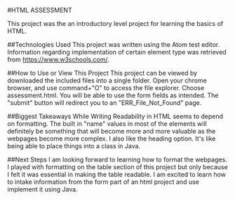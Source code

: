 #HTML ASSESSMENT

This project was the an introductory level project for learning the basics of HTML.

##Technologies Used
This project was written using the Atom test editor. Information regarding implementation of certain element type was retrieved from https://www.w3schools.com/.

##How to Use or View This Project
This project can be viewed by downloaded the included files into a single folder. Open your chrome browser, and use command+"O" to access the file explorer. Choose assessment.html. You will be able to use the form fields as intended. The "submit" button will redirect you to an "ERR_File_Not_Found" page.

##Biggest Takeaways While Writing
Readability in HTML seems to depend on formatting. The built in "name" values in most of the elements will definitely be something that will become more and more valuable as the webpages become more complex. I also like the heading option. It's like being able to place things into a class in Java.

##Next Steps
I am looking forward to learning how to format the webpages. I played with formatting on the table section of this project but only because I felt it was essential in making the table readable. I am excited to learn how to intake information from the form part of an html project and use implement it using Java.
